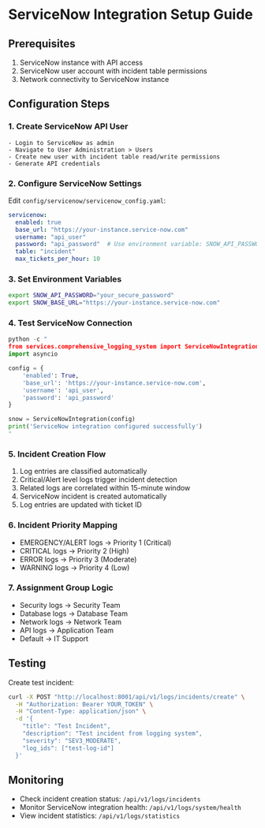 # ServiceNow Integration Setup Guide

## Prerequisites
1. ServiceNow instance with API access
2. ServiceNow user account with incident table permissions
3. Network connectivity to ServiceNow instance

## Configuration Steps

### 1. Create ServiceNow API User
```
- Login to ServiceNow as admin
- Navigate to User Administration > Users
- Create new user with incident table read/write permissions
- Generate API credentials
```

### 2. Configure ServiceNow Settings
Edit `config/servicenow/servicenow_config.yaml`:

```yaml
servicenow:
  enabled: true
  base_url: "https://your-instance.service-now.com"
  username: "api_user"
  password: "api_password"  # Use environment variable: SNOW_API_PASSWORD
  table: "incident"
  max_tickets_per_hour: 10
```

### 3. Set Environment Variables
```bash
export SNOW_API_PASSWORD="your_secure_password"
export SNOW_BASE_URL="https://your-instance.service-now.com"
```

### 4. Test ServiceNow Connection
```python
python -c "
from services.comprehensive_logging_system import ServiceNowIntegration
import asyncio

config = {
    'enabled': True,
    'base_url': 'https://your-instance.service-now.com',
    'username': 'api_user',
    'password': 'api_password'
}

snow = ServiceNowIntegration(config)
print('ServiceNow integration configured successfully')
"
```

### 5. Incident Creation Flow
1. Log entries are classified automatically
2. Critical/Alert level logs trigger incident detection
3. Related logs are correlated within 15-minute window
4. ServiceNow incident is created automatically
5. Log entries are updated with ticket ID

### 6. Incident Priority Mapping
- EMERGENCY/ALERT logs → Priority 1 (Critical)
- CRITICAL logs → Priority 2 (High)  
- ERROR logs → Priority 3 (Moderate)
- WARNING logs → Priority 4 (Low)

### 7. Assignment Group Logic
- Security logs → Security Team
- Database logs → Database Team
- Network logs → Network Team
- API logs → Application Team
- Default → IT Support

## Testing
Create test incident:
```bash
curl -X POST "http://localhost:8001/api/v1/logs/incidents/create" \
  -H "Authorization: Bearer YOUR_TOKEN" \
  -H "Content-Type: application/json" \
  -d '{
    "title": "Test Incident",
    "description": "Test incident from logging system",
    "severity": "SEV3_MODERATE",
    "log_ids": ["test-log-id"]
  }'
```

## Monitoring
- Check incident creation status: `/api/v1/logs/incidents`
- Monitor ServiceNow integration health: `/api/v1/logs/system/health`
- View incident statistics: `/api/v1/logs/statistics`
